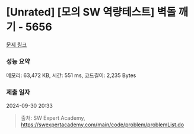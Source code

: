 # [Unrated] [모의 SW 역량테스트] 벽돌 깨기 - 5656 

[문제 링크](https://swexpertacademy.com/main/code/problem/problemDetail.do?contestProbId=AWXRQm6qfL0DFAUo) 

### 성능 요약

메모리: 63,472 KB, 시간: 551 ms, 코드길이: 2,235 Bytes

### 제출 일자

2024-09-30 20:33



> 출처: SW Expert Academy, https://swexpertacademy.com/main/code/problem/problemList.do